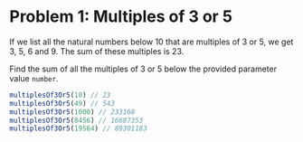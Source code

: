 # Problem 1: Multiples of 3 or 5

If we list all the natural numbers below 10 that are multiples of 3 or 5, we get 3, 5, 6 and 9. The sum of these multiples is 23.

Find the sum of all the multiples of 3 or 5 below the provided parameter value `number`.

```javascript
multiplesOf3Or5(10) // 23
multiplesOf3Or5(49) // 543
multiplesOf3Or5(1000) // 233168
multiplesOf3Or5(8456) // 16687353
multiplesOf3Or5(19564) // 89301183
```